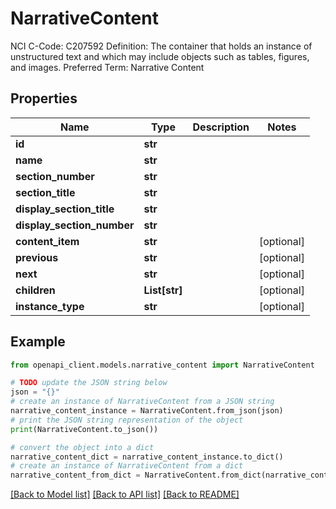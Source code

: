 # NarrativeContent

NCI C-Code: C207592 Definition: The container that holds an instance of unstructured text and which may include objects such as tables, figures, and images. Preferred Term: Narrative Content

## Properties

Name | Type | Description | Notes
------------ | ------------- | ------------- | -------------
**id** | **str** |  | 
**name** | **str** |  | 
**section_number** | **str** |  | 
**section_title** | **str** |  | 
**display_section_title** | **str** |  | 
**display_section_number** | **str** |  | 
**content_item** | **str** |  | [optional] 
**previous** | **str** |  | [optional] 
**next** | **str** |  | [optional] 
**children** | **List[str]** |  | [optional] 
**instance_type** | **str** |  | [optional] 

## Example

```python
from openapi_client.models.narrative_content import NarrativeContent

# TODO update the JSON string below
json = "{}"
# create an instance of NarrativeContent from a JSON string
narrative_content_instance = NarrativeContent.from_json(json)
# print the JSON string representation of the object
print(NarrativeContent.to_json())

# convert the object into a dict
narrative_content_dict = narrative_content_instance.to_dict()
# create an instance of NarrativeContent from a dict
narrative_content_from_dict = NarrativeContent.from_dict(narrative_content_dict)
```
[[Back to Model list]](../README.md#documentation-for-models) [[Back to API list]](../README.md#documentation-for-api-endpoints) [[Back to README]](../README.md)


